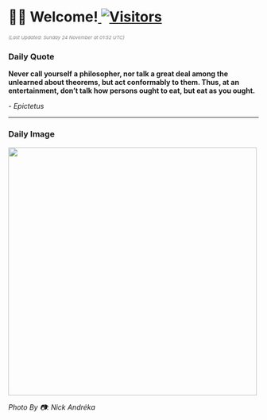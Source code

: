 <h1>👋🏽 Welcome!<a href="https://github.com/OmitNomis/"> <img src="https://visitor-badge.laobi.icu/badge?page_id=OmitNomis" alt="Visitors"></a></h1>

<i><p style="font-size: 0.6rem; color:gray">(Last Updated: Sunday 24 November at 01:52 UTC)</p></i>

<h3> Daily Quote </h3>
<b><p>Never call yourself a philosopher, nor talk a great deal among the unlearned about theorems, but act conformably to them. Thus, at an entertainment, don’t talk how persons ought to eat, but eat as you ought.</p></b>
<i><caption style="font-size: 0.8rem; color:gray;">- Epictetus</caption></i>


<hr>

<h3>Daily Image</h3>
<a href="https://images.unsplash.com/photo-1730041871382-11a33780c8df?crop=entropy&cs=srgb&fm=jpg&ixid=M3w2MjM3MzF8MHwxfHJhbmRvbXx8fHx8fHx8fDE3MzI0MTMxNzh8&ixlib=rb-4.0.3&q=85" target="_blank"><img style="height:500px;" src=https://images.unsplash.com/photo-1730041871382-11a33780c8df?crop=entropy&cs=srgb&fm=jpg&ixid=M3w2MjM3MzF8MHwxfHJhbmRvbXx8fHx8fHx8fDE3MzI0MTMxNzh8&ixlib=rb-4.0.3&q=85"/></a>

<i><caption style="font-size: 0.8rem; color:gray;"> Photo By 📷: Nick Andréka</caption></i>
